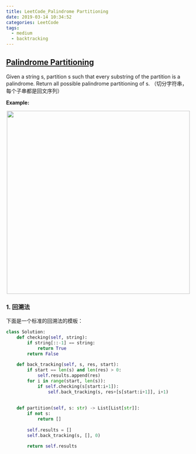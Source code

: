```yaml
---
title: LeetCode_Palindrome Partitioning
date: 2019-03-14 10:34:52
categories: LeetCode
tags: 
  - medium
  - backtracking
---
```


## [Palindrome Partitioning](https://leetcode.com/problems/palindrome-partitioning/)

Given a string s, partition s such that every substring of the partition is a palindrome. Return all possible palindrome partitioning of s.
（切分字符串，每个子串都是回文序列）

<!--more-->

**Example:** 

<div align=center>
	<img src="/images/leetcode_131.png" width = "500" align=center/>
</div>

### 1. 回溯法
下面是一个标准的回溯法的模板：

```python
class Solution:
    def checking(self, string):
        if string[::-1] == string:
            return True
        return False
    
    def back_tracking(self, s, res, start):
        if start == len(s) and len(res) > 0:
            self.results.append(res)
        for i in range(start, len(s)):
            if self.checking(s[start:i+1]):
                self.back_tracking(s, res+[s[start:i+1]], i+1)
          
            
    def partition(self, s: str) -> List[List[str]]:
        if not s:
            return []
        
        self.results = []
        self.back_tracking(s, [], 0)
        
        return self.results
```